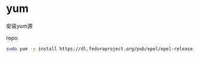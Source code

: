 # yum

安装yum源

repo

```bash
sudo yum -y install https://dl.fedoraproject.org/pub/epel/epel-release-latest-9.noarch.rpm
```
